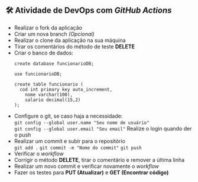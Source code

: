 ## 🛠 Atividade de DevOps com *GitHub Actions*
* Realizar o fork da aplicação
* Criar um nova branch *(Opcional)*
* Realizar o clone da aplicação na sua máquina
* Tirar os comentários do método de teste **DELETE**
* Criar o banco de dados:
  ```
  create database funcionarioDB;
  
  use funcionarioDB;
  
  create table funcionario (
  	cod int primary key auto_increment,
      nome varchar(100),
      salario decimal(15,2)
  );
  ```  
* Configure o git, se caso haja a necessidade:  
  `git config --global user.name "Seu nome de usuário"`  
  `git config --global user.email "Seu email"`
  Realize o login quando der o push
* Realizar um commit e subir para o repositório  
  `git add .`
  `git commit -m "Nome do commit"`
  `git push`
* Verificar o *workflow*
* Corrigir o método **DELETE**, tirar o comentário e remover a última linha
* Realizar um novo commit e verificar novamente o *workflow*
* Fazer os testes para **PUT (Atualizar)** e **GET (Encontrar código)**  
